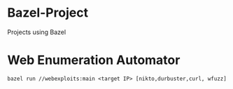 # Bazel-Project
Projects using Bazel


# Web Enumeration Automator

```
bazel run //webexploits:main <target IP> [nikto,durbuster,curl, wfuzz]
```